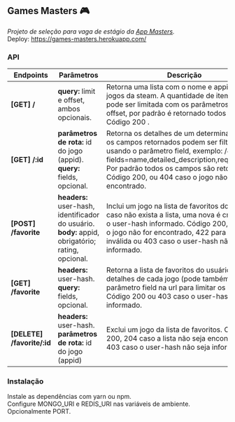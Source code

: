 ## Games Masters :video_game:

_Projeto de seleção para vaga de estágio da [App Masters](https://appmasters.io/en/)._<br>
Deploy: https://games-masters.herokuapp.com/

### API

| Endpoints                  | Parâmetros                                                                                           | Descrição                                                                                                                                                                                                                                                                   |
| -------------------------- | ---------------------------------------------------------------------------------------------------- | --------------------------------------------------------------------------------------------------------------------------------------------------------------------------------------------------------------------------------------------------------------------------- |
| **[GET] /**                | **query:** limit e offset, ambos opcionais.                                                          | Retorna uma lista com o nome e appid dos jogos da steam. A quantidade de items na lista pode ser limitada com os parâmetros limit e offset, por padrão é retornado todos os jogos. Código 200 .                                                                             |
| **[GET] /:id**             | **parâmetros de rota:** id do jogo (appid).<br>**query:** fields, opcional.                          | Retorna os detalhes de um determinado jogo, os campos retornados podem ser filtrados usando o parâmetro field, exemplo: /440/?fields=name,detailed_description,required_age. Por padrão todos os campos são retornados. Código 200, ou 404 caso o jogo não seja encontrado. |
| **[POST] /favorite**       | **headers:** user-hash, identificador do usuário.<br>**body:** appid, obrigatório; rating, opcional. | Inclui um jogo na lista de favoritos do usuário, caso não exista a lista, uma nova é criada com o user-hash informado. Código 200, 404 caso o jogo não for encontrado, 422 para avaliação inválida ou 403 caso o user-hash não seja informado.                              |
| **[GET] /favorite**        | **headers:** user-hash. <br>**query:** fields, opcional.                                             | Retorna a lista de favoritos do usuário, com os detalhes de cada jogo (pode também usar o parâmetro field na url para limitar os campos). Código 200 ou 403 caso o user-hash não seja informado.                                                                            |
| **[DELETE] /favorite/:id** | **headers:** user-hash. <br>**parâmetros de rota:** id do jogo (appid)                               | Exclui um jogo da lista de favoritos. Código 200, 204 caso a lista não seja encontrado ou 403 caso o user-hash não seja informado.                                                                                                                                          |

### Instalação

Instale as dependências com yarn ou npm.<br>
Configure MONGO_URI e REDIS_URI nas variáveis de ambiente. Opcionalmente PORT.

